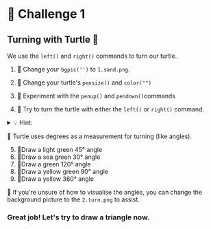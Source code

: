 # 🚩 Challenge 1 
## Turning with Turtle 📐

We use the `left()` and `right()` commands to turn our turtle.

1. 🚩 Change your `bgpic('')` to `1.sand.png`.

2. 🚩 Change your turtle's `pensize()` and `color("")`
3. 🚩 Experiment with the `penup()` and `pendown()`commands
   
4. 🚩 Try to turn the turtle with either the `left()` or `right()` command.

<details> <summary> 💡 Hint: </summary>

  Add a value to `left()` or `right()` determine the angle.
</details>

🦉 Turtle uses degrees as a measurement for turning (like angles). 


5. 🚩Draw a light green 45° angle
6. 🚩Draw a sea green 30° angle
7. 🚩Draw a green 120° angle
8. 🚩Draw a yellow green 90° angle
9. 🚩Draw a yellow 360° angle

🦉 If you're unsure of how to visualise the angles, you can change the background picture to the `2.turn.png` to assist.

### Great job! Let's try to draw a triangle now.